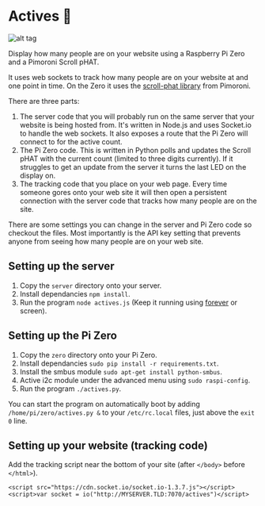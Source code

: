 # Actives 🎿

![alt tag](https://raw.github.com/davidmaitland/actives/master/demo.gif)

Display how many people are on your website using a Raspberry Pi Zero and a Pimoroni Scroll pHAT.

It uses web sockets to track how many people are on your website at and one point in time. On the Zero it uses the [scroll-phat library](https://github.com/pimoroni/scroll-phat) from Pimoroni.

There are three parts:

1. The server code that you will probably run on the same server that your website is being hosted from. It's written in Node.js and uses Socket.io to handle the web sockets. It also exposes a route that the Pi Zero will connect to for the active count.
2. The Pi Zero code. This is written in Python polls and updates the Scroll pHAT with the current count (limited to three digits currently). If it struggles to get an update from the server it turns the last LED on the display on.
3. The tracking code that you place on your web page. Every time someone gores onto your web site it will then open a persistent connection with the server code that tracks how many people are on the site.

There are some settings you can change in the server and Pi Zero code so checkout the files. Most importantly is the API key setting that prevents anyone from seeing how many people are on your web site.

## Setting up the server

1. Copy the `server` directory onto your server.
2. Install dependancies `npm install`.
3. Run the program `node actives.js` (Keep it running using [forever](https://github.com/foreverjs/forever) or screen).

## Setting up the Pi Zero

1. Copy the `zero` directory onto your Pi Zero.
2. Install dependancies `sudo pip install -r requirements.txt`.
3. Install the smbus module `sudo apt-get install python-smbus`.
4. Active i2c module under the advanced menu using `sudo raspi-config`.
5. Run the program `./actives.py`.

You can start the program on automatically boot by adding `/home/pi/zero/actives.py &` to your `/etc/rc.local` files, just above the `exit 0` line.

## Setting up your website (tracking code)

Add the tracking script near the bottom of your site (after `</body>` before `</html>`).

```
<script src="https://cdn.socket.io/socket.io-1.3.7.js"></script>
<script>var socket = io("http://MYSERVER.TLD:7070/actives")</script>
```

